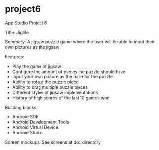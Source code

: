 project6
========

App Studio Project 6

Title: Jiglife

Summary: A jigsaw puzzle game where the user will be able to input their own pictures as the jigsaw


Features:

- Play the game of jigsaw
- Configure the amount of pieces the puzzle should have
- Input your own picture as the base for the puzzle
- Ability to rotate the puzzle piece
- Ability to drag multiple puzzle pieces 
- Different styles of jigsaw implementations
- History of high scores of the last 10 games won


Building blocks:

- Android SDK
- Android Development Tools
- Android Virtual Device
- Android Studio


Screen mockups: See screens at doc directory